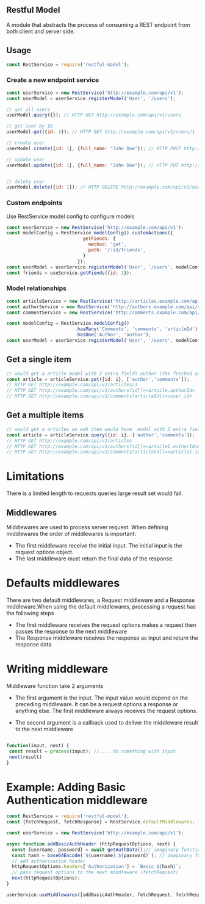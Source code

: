 ## Restful Model


A module that abstracts the process of consuming a REST endpoint from both client and server side.

## Usage
~~~js
const RestService = require('restful-model');
~~~

### Create a new endpoint service

~~~js
const userService = new RestService('http://example.com/api/v1');
const userModel = userService.registerModel('User', '/users');

// get all users
userModel.query({}); // HTTP GET http://example.com/api/v1/users

// get user by ID
userModel.get({id: 1}); // HTTP GET http://example.com/api/v1/users/1

// create user
userModel.create({id: 1}, {full_name: "John Doe"}); // HTTP POST http://example.com/api/v1/users

// update user
userModel.update({id: 1}, {full_name: "John Doe"}); // HTTP PUT http://example.com/api/v1/users/1


// delete user
userModel.delete({id: 1}); // HTTP DELETE http://example.com/api/v1/users/1

~~~


### Custom endpoints

Use RestService model config to configure models

~~~js
const userService = new RestService('http://example.com/api/v1');
const modelConfig = RestService.modelConfig().customActions({
                            getFiends: {
                              method: 'get',
                              path: '/:id/friends',
                            }
                          });
const userModel = userService.registerModel('User', '/users', modelConfig);
const friends = useService.getFiends({id: 1});

~~~

### Model relationships

~~~js
const articleService = new RestService('http://articles.example.com/api/v1');
const authorService = new RestService('http://authors.example.com/api/v1');
const commentService = new RestService('http:/comments.example.com/api/v1');

const modelConfig = RestService.modelConfig()
                         .hasMany('Comments', 'comments', 'articleId')
                         .hasOne('Author', 'author');
const userModel = userService.registerModel('User', '/users', modelConfig);
~~~~

## Get a single item
~~~js
// would get a article model with 2 extra fields author (the fetched author) and comments (array of fetched comments)
const article = articleService.get({id: i}, ['author','comments']);
// HTTP GET http://example.com/api/v1/articles/1
// HTTP GET http://example.com/api/v1/authors?id[]=<article.authorId>
// HTTP GET http://example.com/api/v1/comments?articleId[]=<user.id>
~~~

## Get a multiple items

~~~js
// would get a articles an eah item would have  model with 2 extra fields author (the fetched author) and comments (array of fetched comments)
const article = articleService.query({id: i}, ['author','comments']);
// HTTP GET http://example.com/api/v1/articles
// HTTP GET http://example.com/api/v1/authors?id[]=<article1.authorId>&id[]=<article2.authorId>
// HTTP GET http://example.com/api/v1/comments?articleId[]=<article1.id>&articleId[]=<article2.id>

~~~

# Limitations

There is a limited length to requests queries large result set would fail.


## Middlewares

Middlewares are used to process server request. When defining middlewares the order of middlewares is important:
- The first middleware receive the initial input. The initial input is the request options object.
- The last middleware must return the final data of the response.

# Defaults middlewares

There are two default middlewares, a Request middleware and a Response middleware.When using the default middlewares, processing a request has the following steps
- The first middleware receives the request options makes a request then passes the response to the next middleware
- The Response middleware receives the response as input and return the response data.

# Writing middleware

Middleware function take 2 arguments

- The first argument is the input. The input value would depend on the preceding middleware. It can be a request options a response or anything else.
The first middleware always receives the request options.

- The second argument is a callback used to deliver the middleware result to the next middleware

~~~js

function(input, next) {
 const result = process(input); //.... do something with input
 next(result)
}
~~~

# Example: Adding Basic Authentication middleware

~~~js
const RestService = require('restful-model');
const {fetchRequest, fetchResponse} = RestService.defaultMiddlewares;

const userService = new RestService('http://example.com/api/v1');

async function addBasicAuthHeader (httpRequestOptions, next) {
  const {username, password} = await getAuthData();// imaginary function
  const hash = base64Encode(`${username}:${password}`); // imaginary function
  // add authorisation header
  httpRequestOptions.headers['Authorization'] = `Basic ${hash}`;
  // pass request options to the next middleware (fetchRequest)
  next(httpRequestOptions);
}

userService.useMiddlewares([addBasicAuthHeader, fetchRequest, fetchResponse]);
~~~
